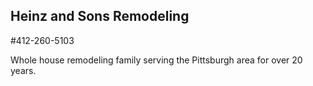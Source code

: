 ## Heinz and Sons Remodeling

#412-260-5103

Whole house remodeling family serving the Pittsburgh area for over 20 years.
